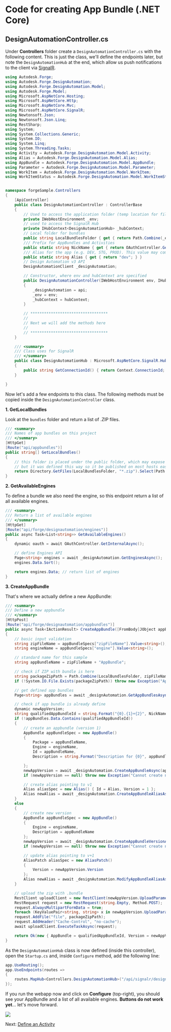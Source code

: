 # Code for creating App Bundle (.NET Core)

## DesignAutomationController.cs

Under **Controllers** folder create a `DesignAutomationController.cs` with the following content. This is just the class, we'll define the endpoints later, but note the `DesignAutomationHub` at the end, which allow us push notifications to the client via [SignalR](https://docs.microsoft.com/en-us/aspnet/core/signalr/introduction?view=aspnetcore-2.2).

```csharp
using Autodesk.Forge;
using Autodesk.Forge.DesignAutomation;
using Autodesk.Forge.DesignAutomation.Model;
using Autodesk.Forge.Model;
using Microsoft.AspNetCore.Hosting;
using Microsoft.AspNetCore.Http;
using Microsoft.AspNetCore.Mvc;
using Microsoft.AspNetCore.SignalR;
using Newtonsoft.Json;
using Newtonsoft.Json.Linq;
using RestSharp;
using System;
using System.Collections.Generic;
using System.IO;
using System.Linq;
using System.Threading.Tasks;
using Activity = Autodesk.Forge.DesignAutomation.Model.Activity;
using Alias = Autodesk.Forge.DesignAutomation.Model.Alias;
using AppBundle = Autodesk.Forge.DesignAutomation.Model.AppBundle;
using Parameter = Autodesk.Forge.DesignAutomation.Model.Parameter;
using WorkItem = Autodesk.Forge.DesignAutomation.Model.WorkItem;
using WorkItemStatus = Autodesk.Forge.DesignAutomation.Model.WorkItemStatus;


namespace forgeSample.Controllers
{
    [ApiController]
    public class DesignAutomationController : ControllerBase
    {
        // Used to access the application folder (temp location for files & bundles)
        private IWebHostEnvironment _env;
        // used to access the SignalR Hub
        private IHubContext<DesignAutomationHub> _hubContext;
        // Local folder for bundles
        public string LocalBundlesFolder { get { return Path.Combine(_env.WebRootPath, "bundles"); } }
        /// Prefix for AppBundles and Activities
        public static string NickName { get { return OAuthController.GetAppSetting("FORGE_CLIENT_ID"); } }
        /// Alias for the app (e.g. DEV, STG, PROD). This value may come from an environment variable
        public static string Alias { get { return "dev"; } }
        // Design Automation v3 API
        DesignAutomationClient _designAutomation;

        // Constructor, where env and hubContext are specified
        public DesignAutomationController(IWebHostEnvironment env, IHubContext<DesignAutomationHub> hubContext, DesignAutomationClient api)
        {
            _designAutomation = api;
            _env = env;
            _hubContext = hubContext;
        }

        // **********************************
        //
        // Next we will add the methods here
        //
        // **********************************
    }

    /// <summary>
    /// Class uses for SignalR
    /// </summary>
    public class DesignAutomationHub : Microsoft.AspNetCore.SignalR.Hub
    {
        public string GetConnectionId() { return Context.ConnectionId; }
    }

}
```

Now let's add a few endpoints to this class. The following methods must be copied inside the `DesignAutomationController` class.

**1. GetLocalBundles**

Look at the `bundles` folder and return a list of .ZIP files.

```csharp
/// <summary>
/// Names of app bundles on this project
/// </summary>
[HttpGet]
[Route("api/appbundles")]
public string[] GetLocalBundles()
{
    // this folder is placed under the public folder, which may expose the bundles
    // but it was defined this way so it be published on most hosts easily
    return Directory.GetFiles(LocalBundlesFolder, "*.zip").Select(Path.GetFileNameWithoutExtension).ToArray();
}
```

**2. GetAvailableEngines**

To define a bundle we also need the engine, so this endpoint return a list of all available engines.

```csharp
/// <summary>
/// Return a list of available engines
/// </summary>
[HttpGet]
[Route("api/forge/designautomation/engines")]
public async Task<List<string>> GetAvailableEngines()
{
    dynamic oauth = await OAuthController.GetInternalAsync();

    // define Engines API
    Page<string> engines = await _designAutomation.GetEnginesAsync();
    engines.Data.Sort();

    return engines.Data; // return list of engines
}
```

**3. CreateAppBundle**

That's where we actually define a new AppBundle:

```csharp
/// <summary>
/// Define a new appbundle
/// </summary>
[HttpPost]
[Route("api/forge/designautomation/appbundles")]
public async Task<IActionResult> CreateAppBundle([FromBody]JObject appBundleSpecs)
{
    // basic input validation
    string zipFileName = appBundleSpecs["zipFileName"].Value<string>();
    string engineName = appBundleSpecs["engine"].Value<string>();

    // standard name for this sample
    string appBundleName = zipFileName + "AppBundle";

    // check if ZIP with bundle is here
    string packageZipPath = Path.Combine(LocalBundlesFolder, zipFileName + ".zip");
    if (!System.IO.File.Exists(packageZipPath)) throw new Exception("Appbundle not found at " + packageZipPath);

    // get defined app bundles
    Page<string> appBundles = await _designAutomation.GetAppBundlesAsync();

    // check if app bundle is already define
    dynamic newAppVersion;
    string qualifiedAppBundleId = string.Format("{0}.{1}+{2}", NickName, appBundleName, Alias);
    if (!appBundles.Data.Contains(qualifiedAppBundleId))
    {
        // create an appbundle (version 1)
        AppBundle appBundleSpec = new AppBundle()
        {
            Package = appBundleName,
            Engine = engineName,
            Id = appBundleName,
            Description = string.Format("Description for {0}", appBundleName),

        };
        newAppVersion = await _designAutomation.CreateAppBundleAsync(appBundleSpec);
        if (newAppVersion == null) throw new Exception("Cannot create new app");

        // create alias pointing to v1
        Alias aliasSpec = new Alias() { Id = Alias, Version = 1 };
        Alias newAlias = await _designAutomation.CreateAppBundleAliasAsync(appBundleName, aliasSpec);
    }
    else
    {
        // create new version
        AppBundle appBundleSpec = new AppBundle()
        {
            Engine = engineName,
            Description = appBundleName
        };
        newAppVersion = await _designAutomation.CreateAppBundleVersionAsync(appBundleName, appBundleSpec);
        if (newAppVersion == null) throw new Exception("Cannot create new version");

        // update alias pointing to v+1
        AliasPatch aliasSpec = new AliasPatch()
        {
            Version = newAppVersion.Version
        };
        Alias newAlias = await _designAutomation.ModifyAppBundleAliasAsync(appBundleName, Alias, aliasSpec);
    }

    // upload the zip with .bundle
    RestClient uploadClient = new RestClient(newAppVersion.UploadParameters.EndpointURL);
    RestRequest request = new RestRequest(string.Empty, Method.POST);
    request.AlwaysMultipartFormData = true;
    foreach (KeyValuePair<string, string> x in newAppVersion.UploadParameters.FormData) request.AddParameter(x.Key, x.Value);
    request.AddFile("file", packageZipPath);
    request.AddHeader("Cache-Control", "no-cache");
    await uploadClient.ExecuteTaskAsync(request);

    return Ok(new { AppBundle = qualifiedAppBundleId, Version = newAppVersion.Version });
}
```

As the `DesignAutomationHub` class is now defined (inside this controller), open the `Startup.cs` and, inside `Configure` method, add the following line:

```csharp
app.UseRouting();
app.UseEndpoints(routes =>
{
    routes.MapHub<Controllers.DesignAutomationHub>("/api/signalr/designautomation");
});
```

If you run the webapp now and click on **Configure** (top-right), you should see your AppBundle and a list of all available engines. **Buttons do not work yet**... let's move forward.

![](_media/designautomation/list_engines.png)

Next: [Define an Activity](designautomation/activity/)